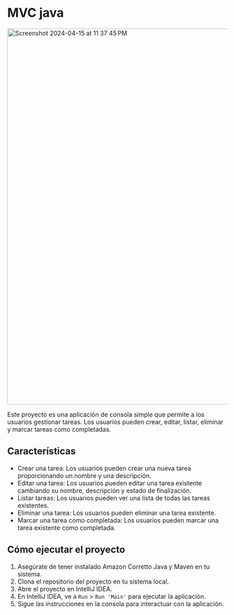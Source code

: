 # MVC java

<img width="860" alt="Screenshot 2024-04-15 at 11 37 45 PM" src="https://github.com/contracamilo/mvc-activity-repo/assets/27745159/24538171-73d5-46e4-9bc7-dae24c5ce69e">


Este proyecto es una aplicación de consola simple que permite a los usuarios gestionar tareas. Los usuarios pueden crear, editar, listar, eliminar y marcar tareas como completadas.

## Características

- Crear una tarea: Los usuarios pueden crear una nueva tarea proporcionando un nombre y una descripción.
- Editar una tarea: Los usuarios pueden editar una tarea existente cambiando su nombre, descripción y estado de finalización.
- Listar tareas: Los usuarios pueden ver una lista de todas las tareas existentes.
- Eliminar una tarea: Los usuarios pueden eliminar una tarea existente.
- Marcar una tarea como completada: Los usuarios pueden marcar una tarea existente como completada.


## Cómo ejecutar el proyecto

1. Asegúrate de tener instalado Amazon Corretto Java y Maven en tu sistema.
2. Clona el repositorio del proyecto en tu sistema local.
3. Abre el proyecto en IntelliJ IDEA.
4. En IntelliJ IDEA, ve a `Run` > `Run 'Main'` para ejecutar la aplicación.
5. Sigue las instrucciones en la consola para interactuar con la aplicación.

